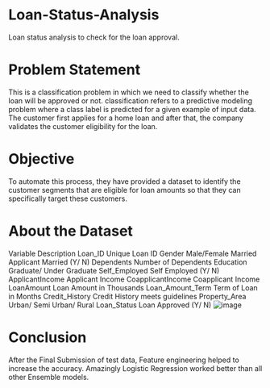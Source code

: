 # Loan-Status-Analysis
Loan status analysis to check for the loan approval.
# Problem Statement
This is a classification problem in which we need to classify whether the loan will be approved or not. classification refers to a predictive modeling problem where a class label is predicted for a given example of input data. 
The customer first applies for a home loan and after that, the company validates the customer eligibility for the loan.

# Objective
To automate this process, they have provided a dataset to identify the customer segments that are eligible for loan amounts so that they can specifically target these customers.

# About the Dataset
Variable	Description
Loan_ID	Unique Loan ID
Gender	Male/Female
Married	Applicant Married (Y/ N)
Dependents	Number of Dependents
Education	Graduate/ Under Graduate
Self_Employed	Self Employed (Y/ N)
ApplicantIncome	Applicant Income
CoapplicantIncome	Coapplicant Income
LoanAmount	Loan Amount in Thousands
Loan_Amount_Term	Term of Loan in Months
Credit_History	Credit History meets guidelines
Property_Area	Urban/ Semi Urban/ Rural
Loan_Status	Loan Approved (Y/ N)
![image](https://user-images.githubusercontent.com/119747489/221473098-4078217e-0846-4c9b-99f1-f60ed12cc80f.png)


# Conclusion
After the Final Submission of test data, Feature engineering helped to increase the accuracy.
Amazingly Logistic Regression worked better than all other Ensemble models.
